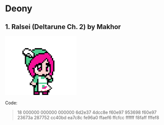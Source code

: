 # Deony

## 1. Ralsei (Deltarune Ch. 2) by Makhor

![Palette1](https://github.com/Makhor/PCOCustomPaletteRepo/blob/main/Characters/Deony/Palette1.png?raw=true)

Code:
> 18 000000 000000 000000 6d2e37 4dcc8e f60e97 953698 f60e97 23673a 287752 cc40bd ea7c8c fe96a0 ffaef6 ffcfcc ffffff f8faff fffef8
